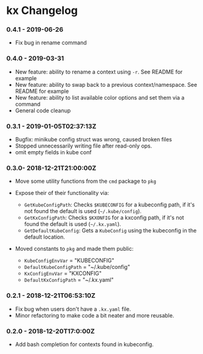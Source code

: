# kx Changelog

### 0.4.1 - 2019-06-26

- Fix bug in rename command

### 0.4.0 - 2019-03-31

- New feature: ability to rename a context using `-r`. See README for example
- New feature: ability to swap back to a previous context/namespace. See README for example
- New feature: ability to list available color options and set them via a command
- General code cleanup

### 0.3.1 - 2019-01-05T02:37:13Z

- Bugfix: minikube config struct was wrong, caused broken files
- Stopped unnecessarily writing file after read-only ops.
- omit empty fields in kube conf

### 0.3.0- 2018-12-21T21:00:00Z

- Move some utility functions from the `cmd` package to `pkg`
- Expose their of their functionality via:
  
  - `GetKubeConfigPath`: Checks `$KUBECONFIG` for a kubeconfig path, if it's not found the default is used (`~/.kube/config`).
  - `GetKxConfigPath`: Checks `$KXONFIG` for a kxconfig path, if it's not found the default is used (`~/.kx.yaml`).
  - `GetDefaultKubeConfig`: Gets a `KubeConfig` using the kubeconfig in the default location.

- Moved constants to `pkg` and made them public:

  - `KubeConfigEnvVar`      = "KUBECONFIG"
  - `DefaultKubeConfigPath` = "~/.kube/config"
  - `KxConfigEnvVar`        = "KXCONFIG"
  - `DefaultKxConfigPath`   = "~/.kx.yaml"


### 0.2.1 - 2018-12-21T06:53:10Z

- Fix bug when users don't have a `.kx.yaml` file.
- Minor refactoring to make code a bit neater and more reusable.

### 0.2.0 - 2018-12-20T17:0:00Z 

- Add bash completion for contexts found in kubeconfig.

